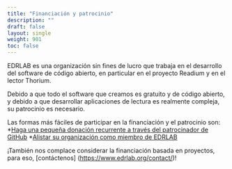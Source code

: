```yaml
---
title: "Financiación y patrocinio"
description: ""
draft: false
layout: single
weight: 901
toc: false
---
```

EDRLAB es una organización sin fines de lucro que trabaja en el desarrollo del software de código abierto, en particular en el proyecto Readium y en el lector Thorium.

Debido a que todo el software que creamos es gratuito y de código abierto, y debido a que desarrollar aplicaciones de lectura es realmente compleja, su patrocinio es necesario. 

Las formas más fáciles de participar en la financiación y el patrocinio son:
*[Haga una pequeña donación recurrente a través del patrocinador de GitHub](https://github.com/sponsors/edrlab)
*[Alistar su organización como miembro de EDRLAB](https://members.edrlab.org/join/)

¡También nos complace considerar la financiación basada en proyectos, para eso, [contáctenos] (https://www.edrlab.org/contact/)!